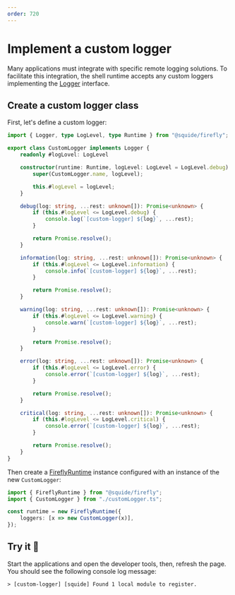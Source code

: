 ```yaml
---
order: 720
---
```


# Implement a custom logger

Many applications must integrate with specific remote logging solutions. To facilitate this integration, the shell runtime accepts any custom loggers implementing the [Logger](/reference/logging/Logger.md) interface.

## Create a custom logger class

First, let's define a custom logger:

```ts host/src/customerLogger.ts
import { Logger, type LogLevel, type Runtime } from "@squide/firefly";

export class CustomLogger implements Logger {
    readonly #logLovel: LogLevel

    constructor(runtime: Runtime, logLevel: LogLevel = LogLevel.debug) {
        super(CustomLogger.name, logLevel);

        this.#logLevel = logLevel;
    }

    debug(log: string, ...rest: unknown[]): Promise<unknown> {
        if (this.#logLevel <= LogLevel.debug) {
            console.log(`[custom-logger] ${log}`, ...rest);
        }

        return Promise.resolve();
    }

    information(log: string, ...rest: unknown[]): Promise<unknown> {
        if (this.#logLevel <= LogLevel.information) {
            console.info(`[custom-logger] ${log}`, ...rest);
        }

        return Promise.resolve();
    }

    warning(log: string, ...rest: unknown[]): Promise<unknown> {
        if (this.#logLevel <= LogLevel.warning) {
            console.warn(`[custom-logger] ${log}`, ...rest);
        }

        return Promise.resolve();
    }

    error(log: string, ...rest: unknown[]): Promise<unknown> {
        if (this.#logLevel <= LogLevel.error) {
            console.error(`[custom-logger] ${log}`, ...rest);
        }

        return Promise.resolve();
    }

    critical(log: string, ...rest: unknown[]): Promise<unknown> {
        if (this.#logLevel <= LogLevel.critical) {
            console.error(`[custom-logger] ${log}`, ...rest);
        }

        return Promise.resolve();
    }
}
```

 Then create a [FireflyRuntime](/reference/runtime/runtime-class.md) instance configured with an instance of the new `CustomLogger`:

```ts host/src/index.tsx
import { FireflyRuntime } from "@squide/firefly";
import { CustomLogger } from "./customLogger.ts";

const runtime = new FireflyRuntime({
    loggers: [x => new CustomLogger(x)],
});
```

## Try it :rocket:

Start the applications and open the developer tools, then, refresh the page. You should see the following console log message:

```
> [custom-logger] [squide] Found 1 local module to register.
```


